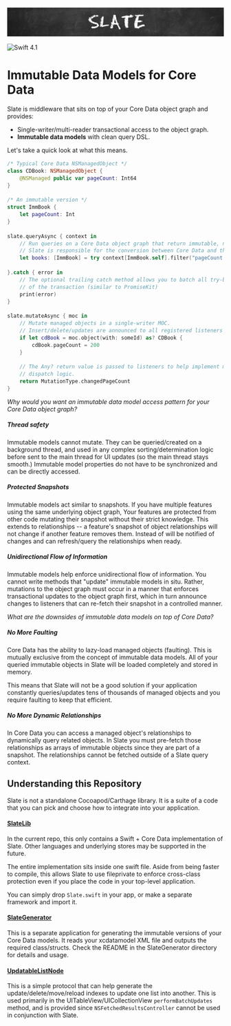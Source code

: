 ![Slate](/Misc/Banner/banner.png)

![Swift 4.1](https://img.shields.io/badge/Swift-4.1-orange.svg?style=flat)

# Immutable Data Models for Core Data

Slate is middleware that sits on top of your Core Data object graph and provides:

* Single-writer/multi-reader transactional access to the object graph.
* **Immutable data models** with clean query DSL.

Let's take a quick look at what this means.

```swift
/* Typical Core Data NSManagedObject */
class CDBook: NSManagedObject {
    @NSManaged public var pageCount: Int64
}

/* An immutable version */
struct ImmBook {
    let pageCount: Int
}

slate.queryAsync { context in
    // Run queries on a Core Data object graph that return immutable, non-managed objects.
    // Slate is responsible for the conversion between Core Data and the immutable types.
    let books: [ImmBook] = try context[ImmBook.self].filter("pageCount > 100").fetch()

}.catch { error in
    // The optional trailing catch method allows you to batch all try-based calls inside
    // of the transaction (similar to PromiseKit)
    print(error)
}

slate.mutateAsync { moc in
    // Mutate managed objects in a single-writer MOC.  
    // Insert/delete/updates are announced to all registered listeners on completion. 
    if let cdBook = moc.object(with: someId) as? CDBook {
        cdBook.pageCount = 200
    }

    // The Any? return value is passed to listeners to help implement more intelligent
    // dispatch logic.
    return MutationType.changedPageCount
}
```

*Why would you want an immutable data model access pattern for your Core Data object graph?*

##### Thread safety

Immutable models cannot mutate.  They can be queried/created on a background thread, and used in any
complex sorting/determination logic before sent to the main thread for UI updates (so the main thread stays smooth.)  Immutable
model properties do not have to be synchronized and can be directly accessed.
  
##### Protected Snapshots

Immutable models act similar to snapshots. If you have multiple features using the same underlying object graph, 
Your features are protected from other code mutating their snapshot without their strict knowledge.  This extends
to relationships -- a feature's snapshot of object relationships will not change if another feature removes them.
Instead of will be notified of changes and can refresh/query the relationships when ready.

##### Unidirectional Flow of Information

Immutable models help enforce unidirectional flow of information.  You cannot write methods that "update" immutable
models in situ.  Rather, mutations to the object graph must occur in a manner that enforces transactional
updates to the object graph first, which in turn announce changes to listeners that can re-fetch their snapshot in a
controlled manner.

*What are the downsides of immutable data models on top of Core Data?*

##### No More Faulting

Core Data has the ability to lazy-load managed objects (faulting).  This is mutually exclusive from the
concept of immutable data models.  All of your queried immutable objects in Slate will be loaded completely
and stored in memory.

This means that Slate will not be a good solution if your application constantly queries/updates tens of
thousands of managed objects and you require faulting to keep that efficient.

##### No More Dynamic Relationships

In Core Data you can access a managed object's relationships to dynamically query related objects.  In Slate
you must pre-fetch those relationships as arrays of immutable objects since they are part of a snapshot.  The relationships cannot be fetched outside
of a Slate query context.

## Understanding this Repository

Slate is not a standalone Cocoapod/Carthage library.  It is a suite of a code that you can pick and choose how to integrate
into your application.

#### [SlateLib](SlateLib/Swift_CoreData)

In the current repo, this only contains a Swift + Core Data implementation of Slate.  Other languages and underlying stores may
be supported in the future.

The entire implementation sits inside one swift file.  Aside from being faster to compile, this allows Slate to
use fileprivate to enforce cross-class protection even if you place the code in your top-level application.

You can simply drop ```Slate.swift``` in your app, or make a separate framework and import it.

#### [SlateGenerator](SlateGenerator)

This is a separate application for generating the immutable versions of your Core Data models.  It reads your xcdatamodel XML file
and outputs the required class/structs.  Check the README in the SlateGenerator directory for details and usage.


#### [UpdatableListNode](UpdatableListNode)

This is a simple protocol that can help generate the update/delete/move/reload indexes to update one list into another.
This is used primarily in the UITableView/UICollectionView ```performBatchUpdates``` method, and is provided since
```NSFetchedResultsController``` cannot be used in conjunction with Slate.

